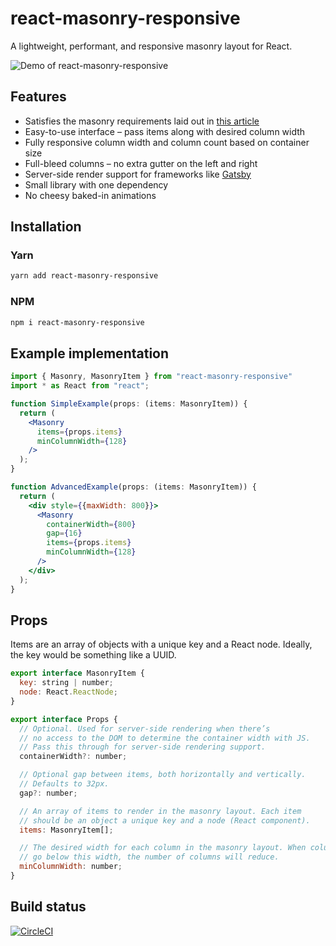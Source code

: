 # react-masonry-responsive

A lightweight, performant, and responsive masonry layout for React.

![Demo of react-masonry-responsive](https://raw.githubusercontent.com/heydovetail/react-masonry-responsive/master/img/demo.gif)

## Features

* Satisfies the masonry requirements laid out in [this article](https://regisphilibert.com/blog/2017/12/pure-css-masonry-layout-with-flexbox-grid-columns-in-2018/)
* Easy-to-use interface – pass items along with desired column width
* Fully responsive column width and column count based on container size
* Full-bleed columns – no extra gutter on the left and right
* Server-side render support for frameworks like [Gatsby](https://www.gatsbyjs.org/)
* Small library with one dependency
* No cheesy baked-in animations

## Installation

### Yarn

```bash
yarn add react-masonry-responsive
```

### NPM

```bash
npm i react-masonry-responsive
```

## Example implementation

```jsx
import { Masonry, MasonryItem } from "react-masonry-responsive"
import * as React from "react";

function SimpleExample(props: (items: MasonryItem)) {
  return (
    <Masonry
      items={props.items}
      minColumnWidth={128}
    />
  );
}

function AdvancedExample(props: (items: MasonryItem)) {
  return (
    <div style={{maxWidth: 800}}>
      <Masonry
        containerWidth={800}
        gap={16}
        items={props.items}
        minColumnWidth={128}
      />
    </div>
  );
}
```

## Props

Items are an array of objects with a unique key and a React node. Ideally, the key would be something like a UUID.

```jsx
export interface MasonryItem {
  key: string | number;
  node: React.ReactNode;
}

export interface Props {
  // Optional. Used for server-side rendering when there’s
  // no access to the DOM to determine the container width with JS.
  // Pass this through for server-side rendering support.
  containerWidth?: number;

  // Optional gap between items, both horizontally and vertically.
  // Defaults to 32px.
  gap?: number;

  // An array of items to render in the masonry layout. Each item
  // should be an object a unique key and a node (React component).
  items: MasonryItem[];

  // The desired width for each column in the masonry layout. When columns
  // go below this width, the number of columns will reduce.
  minColumnWidth: number;
}
```

## Build status

[![CircleCI](https://circleci.com/gh/heydovetail/react-masonry-responsive.svg?style=svg)](https://circleci.com/gh/heydovetail/react-masonry-responsive)

